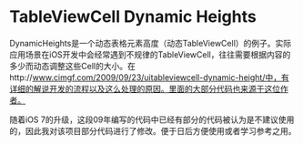 TableViewCell Dynamic Heights
=============================

DynamicHeights是一个动态表格元素高度（动态TableViewCell）的例子。实际应用场景在iOS开发中会经常遇到不规律的TableViewCell，往往需要根据内容的多少而动态调整这些Cell的大小。在http://www.cimgf.com/2009/09/23/uitableviewcell-dynamic-height/中，有详细的解说开发的流程以及这么处理的原因。里面的大部分代码也来源于这位作者。

随着iOS 7的升级，这段09年编写的代码中已经有部分的代码被认为是不建议使用的，因此我对该项目部分代码进行了修改。便于日后方便使用或者学习参考之用。



